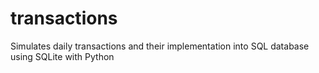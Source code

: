 # transactions
Simulates daily transactions and their implementation into SQL database using SQLite with Python
